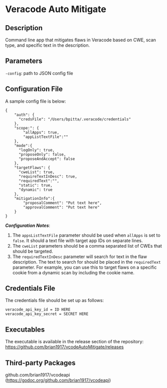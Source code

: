 # Veracode Auto Mitigate

## Description
Command line app that mitigates flaws in Veracode based on CWE, scan type, and specific text in the description.

## Parameters
`-config`: path to JSON config file

## Configuration File
A sample config file is below:
```
{
    "auth": {
      "credsFile": "/Users/bpitta/.veracode/credentials"
    },
    "scope:": {
        "allApps": true,                    
        "appListTextFile":""
    },
    "mode":{
      "logOnly": true,
      "proposeOnly": false,
      "proposeAndAccept": false
    },
    "targetFlaws": {
      "cweList": true,
      "requireTextInDesc": true,
      "requiredText":"",
      "static": true,
      "dynamic": true
    },
    "mitigationInfo":{
        "proposalComment": "Put text here",
        "approvalComment": "Put text here"
    }
}
 ```
 **_Configuration Notes_**:
 1. The `appsListTextFile` parameter should be used when `allApps` is set to `false`. It should a text file with target app IDs on separate lines.
 2. The `cweList` parameters should be a comma separated list of CWEs that should be targeted.
 3. The `requiredTextInDesc` parameter will search for text in the flaw description. The text to search for should be placed in the `requiredText` parameter. For example, you can use this to target flaws on a specific cookie from a dynamic scan by including the cookie name.

## Credentials File
The credentials file should be set up as follows:
```
veracode_api_key_id = ID HERE
veracode_api_key_secret = SECRET HERE
```

## Executables
The executable is available in the release section of the repository: https://github.com/brian1917/vcodeAutoMitigate/releases

## Third-party Packages
github.com/brian1917/vcodeapi (https://godoc.org/github.com/brian1917/vcodeapi)